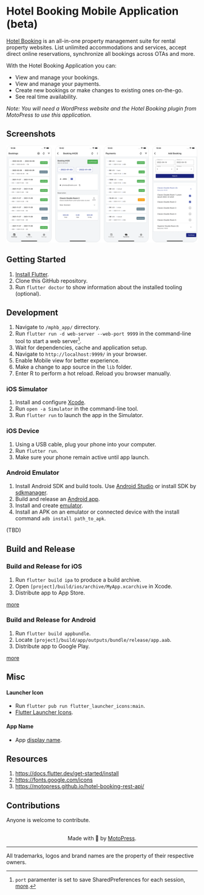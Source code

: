 # Hotel Booking Mobile Application (beta)

[Hotel Booking](https://motopress.com/products/hotel-booking/) is an all-in-one property management suite for rental property websites. List unlimited accommodations and services, accept direct online reservations, synchronize all bookings across OTAs and more.

With the Hotel Booking Application you can:

* View and manage your bookings.
* View and manage your payments.
* Create new bookings or make changes to existing ones on-the-go.
* See real time availability.

_Note: You will need a WordPress website and the Hotel Booking plugin from MotoPress to use this application._

## Screenshots
![Hotel Booking Mobile Application](assets/screenshots/screenshot.png?raw=true)

## Getting Started

1. [Install Flutter](https://docs.flutter.dev/get-started/install).
1. Clone this GitHub repository.
1. Run `flutter doctor` to show information about the installed tooling (optional).

## Development
1. Navigate to `/mphb_app/` dirrectory.
1. Run `flutter run -d web-server --web-port 9999` in the command-line tool to start a web server[^1].
1. Wait for dependencies, cache and application setup.
1. Navigate to `http://localhost:9999/` in your browser.
1. Enable Mobile view for better experience.
1. Make a change to app source in the `lib` folder.
1. Enter R to perform a hot reload. Reload you browser manually.

[^1]: `port` paramenter is set to save SharedPreferences for each session, [more](https://stackoverflow.com/questions/59503499/flutter-web-shared-preferences-not-available-when-tab-is-closed-and-reopened).

### iOS Simulator
1. Install and configure [Xcode](https://docs.flutter.dev/get-started/install/macos#ios-setup).
1. Run `open -a Simulator` in the command-line tool.
1. Run `flutter run` to launch the app in the Simulator.

### iOS Device
1. Using a USB cable, plug your phone into your computer.
1. Run `flutter run`.
1. Make sure your phone remain active until app launch.

### Android Emulator
1. Install Android SDK and build tools. Use [Android Studio](https://docs.flutter.dev/get-started/install/macos#set-up-the-android-emulator) or install SDK by [sdkmanager](https://developer.android.com/studio/command-line/sdkmanager).
1. Build and release an [Android app](https://docs.flutter.dev/deployment/android).
1. Install and create [emulator](https://gist.github.com/mrk-han/66ac1a724456cadf1c93f4218c6060ae).
1. Install an APK on an emulator or connected device with the install command `adb install path_to_apk`.

(TBD)

## Build and Release

### Build and Release for iOS

1. Run `flutter build ipa` to produce a build archive.
1. Open `[project]/build/ios/archive/MyApp.xcarchive` in Xcode.
1. Distribute app to App Store.

[more](https://docs.flutter.dev/deployment/ios)

### Build and Release for Android

1. Run `flutter build appbundle`.
1. Locate `[project]/build/app/outputs/bundle/release/app.aab`.
1. Distribute app to Google Play.

[more](https://docs.flutter.dev/deployment/android)

## Misc

#### Launcher Icon
* Run `flutter pub run flutter_launcher_icons:main`.
* [Flutter Launcher Icons](https://github.com/fluttercommunity/flutter_launcher_icons).

#### App Name
* App [display name](https://stackoverflow.com/questions/49353199/how-can-i-change-the-app-display-name-build-with-flutter).

## Resources
1. https://docs.flutter.dev/get-started/install
1. https://fonts.google.com/icons
1. https://motopress.github.io/hotel-booking-rest-api/

## Contributions
Anyone is welcome to contribute.

<p align="center">
    <br/>
    Made with 💙 by <a href="https://motopress.com/">MotoPress</a>.<br/>
</p>

---
All trademarks, logos and brand names are the property of their respective owners.
